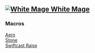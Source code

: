 ## [![White Mage](https://img.finalfantasyxiv.com/lds/promo/h/G/Na619RGtVtbEvNn1vyFoSlvZ84.png) White Mage ](https://na.finalfantasyxiv.com/jobguide/whitemage/)  

### Macros

[Aero](Aero.md)  
[Stone](Stone.md)  
[Swiftcast Raise](Swiftcast-Raise.md)